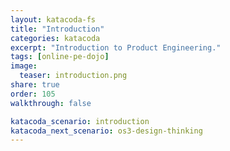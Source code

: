 ```yaml
---
layout: katacoda-fs
title: "Introduction"
categories: katacoda
excerpt: "Introduction to Product Engineering."
tags: [online-pe-dojo]
image:
  teaser: introduction.png
share: true
order: 105
walkthrough: false

katacoda_scenario: introduction
katacoda_next_scenario: os3-design-thinking
---
```


<script src="//katacoda.com/embed.js"></script>
<div id="katacoda-scenario-1"
    data-katacoda-id="{{ site.katacoda_account }}/courses/{{ site.katacoda_course }}/{{ page.katacoda_scenario }}"
    data-katacoda-ctatext="Continue Online Product Engineering Dojo"
    data-katacoda-ctaurl="{{ site.url }}/katacoda/{{ page.katacoda_next_scenario }}"
    data-katacoda-color="004d7f"
    data-katacoda-font="Arial"
    data-katacoda-fontheader="Arial"
    style="height: calc(100vh); width: (100% - 68px); padding-top: 55px;"></div>